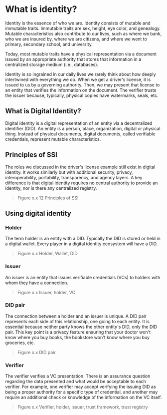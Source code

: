 # What is identity?

Identity is the essence of who we are. Identity consists of mutable and immutable traits. Immutable traits are sex, height, eye color, and genealogy. Mutable characteristics also contribute to our lives, such as where we bank, who we are insured by, where we are citizens, and where we went to primary, secondary school, and university. 

Today, most mutable traits have a physical representation via a document issued by an appropriate authority that stores that information in a centralized storage medium (i.e., databases).

Identity is so ingrained in our daily lives we rarely think about how deeply intertwined with everything we do. When we get a driver's license, it is issued to us by a governing authority. Then, we may present that license to an entity that verifies the information on the document. The verifier trusts the issuer because, typically, physical copies have watermarks, seals, etc. 

## What is Digital Identity?

Digital identity is a digital representation of an entity via a decentralized identifier (DID). An entity is a person, place, organization, digital or physical thing. Instead of physical documents, digital documents, called verifiable credentials, represent mutable characteristics.

## Principles of SSI

The roles we discussed in the driver's license example still exist in digital identity. It works similarly but with additional security, privacy, interoperability, portability, transparency, and agency layers. A key difference is that digital identity requires no central authority to provide an identity, nor is there any centralized registry.

> Figure x.x 12 Principles of SSI

## Using digital identity

### Holder

The term holder is an entity with a DID. Typically the DID is stored or held in a digital wallet. Every player in a digital identity ecosystem will have a DID.

> Figure x.x Holder, Wallet, DID

### Issuer

An issuer is an entity that issues verifiable credentials (VCs) to holders with whom they have a connection. 

> Figure x.x Issuer, holder, VC

### DID pair

The connection between a holder and an issuer is unique. A DID pair represents each side of this relationship, one going to each entity. It is essential because neither party knows the other entity's DID, only the DID pair. This key point is a privacy feature ensuring that your doctor won't know where you buy books, the bookstore won't know where you buy groceries, etc.

> Figure x.x DID pair

### Verifier

The verifier verifies a VC presentation. There is an assurance question regarding the data presented and what would be acceptable to each verifier. For example, one verifier may accept verifying the issuing DID as being a proper authority for a specific type of credential, and another may require an additional check or knowledge of the information on the VC itself.

> Figure x.x Verifier, holder, issuer, trust framework, trust registry
